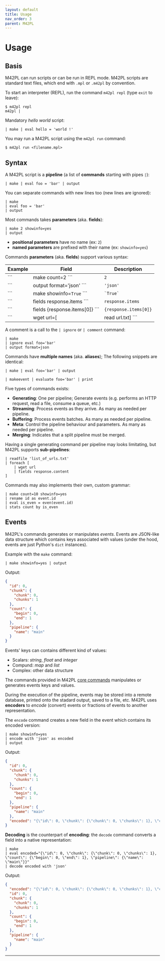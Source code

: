 ```yaml
---
layout: default
title: Usage
nav_order: 3
parent: M42PL
---
```


# Usage

## Basis

M42PL can run scripts or can be run in REPL mode. M42PL scripts are
standard text files, which end with `.mpl` or `.m42pl` by convention.

To start an interpreter (REPL), run the command `m42pl repl`
(type `exit` to leave):

```
$ m42pl repl
m42pl |
```

Mandatory *hello world* script:

```
| make | eval hello = 'world !'
```

You may run a M42PL script using the `m42pl run` command:

```shell
$ m42pl run <filename.mpl>
```

## Syntax

A M42PL script is a **pipeline** (a list of **commands** starting with
pipes `|`):

```
| make | eval foo = 'bar' | output
```

You can separate commands with new lines too (new lines are ignored):

```
| make
| eval foo = 'bar'
| output
```

Most commands takes **parameters** (aka. **fields**):

```
| make 2 showinfo=yes
| output
```

* **positional parameters** have no name (ex: `2`)
* **named parameters** are prefixed with their name (ex: `showinfo=yes`)

Commands **parameters** (aka. **fields**) support various syntax:

| Example                              | Field                 | Description         |
|--------------------------------------|-----------------------|---------------------|
| ``` | make count=2 ```               | `2`                   | Nunber              |
| ``` | output format='json' ```       | `'json'`              | String              |
| ``` | make showinfo=`True` ```       | `` `True` ``          | Eval expression     |
| ``` | fields response.items ```      | `response.items`      | Field path variable |
| ``` | fields {response.items[0]} ``` | `{response.items[0]}` | JSON path variable  |
| ``` | wget url=[| read url.txt] ```  | `[| read url.txt]`    | Sub-pipeline        |

A comment is a call to the `| ignore` or `| comment` command:

```
| make
| ignore eval foo='bar'
| output format=json
```

Commands have **multiple names** (aka. **aliases**); The following snippets
are identical:

```
| make | eval foo='bar' | output
```

```
| makeevent | evaluate foo='bar' | print
```

Five types of commands exists:

* **Generating**: One per pipeline; Generate events (e.g. performs an HTTP
  request, read a file, consume a queue, etc.)
* **Streaming**: Process events as they arrive. As many as needed per pipeline.
* **Buffering**: Process events batches. As many as needed per pipeline.
* **Meta**: Control the pipeline behaviour and parameters. As many as needed
  per pipeline.
* **Merging**: Indicates that a split pipeline must be merged.

Having a single generating command per pipeline may looks limitating, but M42PL
supports **sub-pipelines**:

```
| readfile 'list_of_urls.txt'
| foreach [
    | wget url
    | fields response.content
]
```

Commands may also implements their own, custom grammar:

```
| make count=10 showinfo=yes
| rename id as event.id
| eval is_even = even(event.id)
| stats count by is_even
```

## Events

M42PL's commands generates or manipulates _events_. Events are JSON-like
data structure which contains keys associated with values (under the hood,
events are just Python's `dict` instances).

Example with the `make` command:

```
| make showinfo=yes | output
```

Output:

```json
{
  "id": 0,
  "chunk": {
    "chunk": 0,
    "chunks": 1
  },
  "count": {
    "begin": 0,
    "end": 1
  },
  "pipeline": {
    "name": "main"
  }
}
```

Events' keys can contains different kind of values:

* Scalars: _string_, _float_ and _integer_
* Compund: _map_ and _list_
* Complex: other data structure

The commands provided in M42PL [core commands][m42pl-git-commands] manipulates
or generates events keys and values.

During the execution of the pipeline, events may be stored into a remote
database, printed onto the stadard output, saved to a file, etc. M42PL uses
**encoders** to _encode_ (convert) events or fractions of events  to another
representation.

The `encode` command creates a new field in the event which contains its
encoded version:

```
| make showinfo=yes
| encode with 'json' as encoded
| output
```

Output:

```json
{
  "id": 0,
  "chunk": {
    "chunk": 0,
    "chunks": 1
  },
  "count": {
    "begin": 0,
    "end": 1
  },
  "pipeline": {
    "name": "main"
  },
  "encoded": "{\"id\": 0, \"chunk\": {\"chunk\": 0, \"chunks\": 1}, \"count\": {\"begin\": 0, \"end\": 1}, \"pipeline\": {\"name\": \"main\"}}"
}
```

**Decoding** is the counterpart of **encoding**: the `decode` command converts
a field into a native representation:

```
| make
| eval encoded="{\"id\": 0, \"chunk\": {\"chunk\": 0, \"chunks\": 1}, \"count\": {\"begin\": 0, \"end\": 1}, \"pipeline\": {\"name\": \"main\"}}"
| decode encoded with 'json'
```

Output:

```json
{
  "encoded": "{\"id\": 0, \"chunk\": {\"chunk\": 0, \"chunks\": 1}, \"count\": {\"begin\": 0, \"end\": 1}, \"pipeline\": {\"name\": \"main\"}}",
  "id": 0,
  "chunk": {
    "chunk": 0,
    "chunks": 1
  },
  "count": {
    "begin": 0,
    "end": 1
  },
  "pipeline": {
    "name": "main"
  }
}
```

---

[m42pl-git-commands]: https://github.com/jpclipffel/m42pl-commands
